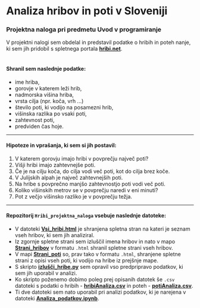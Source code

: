 # Analiza hribov in poti v Sloveniji
### Projektna naloga pri predmetu Uvod v programiranje
V projektni nalogi sem obdelal in predstavil podatke o hribih in poteh nanje, ki sem jih pridobil s spletnega portala __[hribi.net](https://www.hribi.net)__. 
<br><br>
#### Shranil sem naslednje podatke:
- ime hriba,
- gorovje v katerem leži hrib,
- nadmorska višina hriba,
- vrsta cilja (npr. koča, vrh ...)
- število poti, ki vodijo na posamezni hrib,
- višinska razlika po vsaki poti,
- zahtevnost poti,
- predviden čas hoje. 
*** 
#### Hipoteze in vprašanja, ki sem si jih postavil:
1. V katerem gorovju imajo hribi v povprečju največ poti?
2. Višji hribi imajo zahtevnejše poti.
3. Če je na cilju koča, do cilja vodi več poti, kot do cilja brez koče.
4. V Julijskih alpah je največ zahtevnejših poti.
5. Na hribe s povprečno manjšo zahtevnostjo poti vodi več poti.
6. Koliko višinskih metrov se v povprečju naredi v eni minuti?
7. Pot z večjo višinsko razliko je v povprečju težja.
***
#### Repozitorij `Hribi_projektna_naloga` vsebuje naslednje datoteke:
* V datoteki __[Vsi_hribi.html](..Hribi_projektna_naloga/Vsi_hribi.html)__ je shranjena spletna stran na kateri je seznam vseh hribov, ki sem jih analiziral.
* Iz zgornje spletne strani sem izluščil imena hribov in nato v mapo __[Strani_hribov](..Hribi_projektna_naloga/Strani_hribov)__ v formatu `.html` shranil spletne strani vseh hribov.
* V mapi __[Strani_poti](..Hribi_projektna_naloga/Strani_poti)__ so, prav tako v formatu `.html`, shranjene spletne strani z opisi vseh poti, ki vodijo na hribe iz prejšnje mape.
* S skripto __[izlušči_hribe.py](..Hribi_projektna_naloga/izlušči_hribe.py)__ sem opravil vso predpripravo podatkov, ki sem jih uporabil v analizi.
* Ko skripto poženemo dobimo poleg prej opisanih datotek še `.csv` datoteki s podatki o hribih - __[hribiAnaliza.csv](..Hribi_projektna_naloga/hribiAnaliza.csv)__ in poteh - __[potiAnaliza.csv](..Hribi_projektna_naloga/potiAnaliza.csv)__.
* Ti dve datoteki sem nato uporabil pri analizi podatkov, ki je narejena v datoteki __[Analiza_podatkov.ipynb](..Hribi_projektna_naloga/Analiza_podatkov.ipynb)__.
